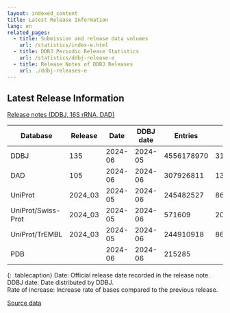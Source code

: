 ```yaml
---
layout: indexed_content
title: Latest Release Information
lang: en
related_pages:
  - title: Submission and release data volumes
    url: /statistics/index-e.html
  - title: DDBJ Periodic Release Statistics
    url: /statistics/ddbj-release-e
  - title: Release Notes of DDBJ Releases
    url: ./ddbj-releases-e
---
```


## Latest Release Information

[Release notes (DDBJ, 16S rRNA, DAD)]({{site.baseurl}}/ddbj-releases-e.html)

|  Database  |  Release  |  Date  |  DDBJ date  |  Entries  |  Bases  |  Rate of increase  |
| ---- | ---- | ---- | ---- | ---- | ---- | ---- |
DDBJ               | 135     | 2024-06       | 2024-05   | 4556178970 | 31877785876529 | 6.9%
DAD                | 105     | 2024-06       | 2024-06   | 307926811  | 137712334060   | 3.7%
UniProt            | 2024_03 | 2024-05       | 2024-06   | 245482527  | 86791897849    |-0.9%
UniProt/Swiss-Prot | 2024_03 | 2024-05       | 2024-06   | 571609     | 206878625      | 0.1%
UniProt/TrEMBL     | 2024_03 | 2024-05       | 2024-06   | 244910918  | 86585019224    |-0.9%
PDB                |         | 2024-06       | 2024-06   | 215285     |                | 0.5%

{: .tablecaption}
Date: Official release date recorded in the release note.  
DDBJ date: Date distributed by DDBJ.  
Rate of increase: Increase rate of bases compared to the previous
release.

[Source
data](https://docs.google.com/spreadsheets/d/16ZF79i1X17Zfn3x6vnJ2elmWXb3ToHt9nZIDTtg-zGA/edit#gid=217258852)

